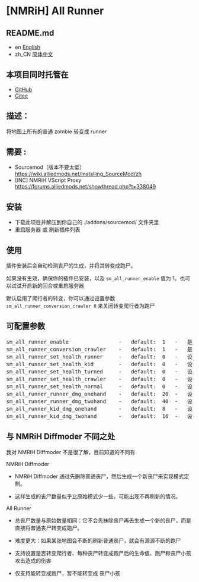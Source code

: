# [NMRiH] All Runner


## README.md

- en [English](./readme.en.md)
- zh_CN [简体中文](./readme.md)


## 本项目同时托管在

- [GitHub](https://github.com/F1F88/nmrih_all_runner)
- [Gitee](https://gitee.com/f1f88/nmrih_all_runner)


## 描述：

将地图上所有的普通 zombie 转变成 runner


## 需要 :

- Sourcemod（版本不要太低）https://wiki.alliedmods.net/Installing_SourceMod/zh
- [INC] NMRiH VScript Proxy https://forums.alliedmods.net/showthread.php?t=338049


## 安装

- 下载此项目并解压到你自己的 ./addons/sourcemod/ 文件夹里
- 重启服务器 或 刷新插件列表


## 使用

插件安装后会自动检测丧尸的生成，并将其转变成跑尸。

如果没有生效，确保你的插件已安装，以及 `sm_all_runner_enable` 值为 1。也可以试试开启新的回合或重启服务器

默认启用了爬行者的转变，你可以通过设置参数 `sm_all_runner_conversion_crawler 0`  来关闭转变爬行者为跑尸


## 可配置参数

<pre>
sm_all_runner_enable                -   default:  1   -   是否启用插件
sm_all_runner_conversion_crawler    -   default:  1   -   是否转变爬行者
sm_all_runner_set_health_runner     -   default:  0   -   设置原始生成的跑尸生命值（0=与当前模式跑尸默认生命值相同）
sm_all_runner_set_health_kid        -   default:  0   -   设置原始生成的丧尸小孩生命值（0=与当前模式丧尸小孩默认生命值相同）
sm_all_runner_set_health_turned     -   default:  0   -   设置原始生成的丧尸队友生命值（0=与当前模式跑尸默认生命值相同）
sm_all_runner_set_health_crawler    -   default:  0   -   设置原始生成的爬行者生命值（0=与当前模式跑尸默认生命值相同）
sm_all_runner_set_health_normal     -   default:  0   -   设置原始生成的普通丧尸生命值（0=与当前模式跑尸默认生命值相同）
sm_all_runner_runner_dmg_onehand    -   default:  20  -   设置跑尸单手伤害
sm_all_runner_runner_dmg_twohand    -   default:  40  -   设置跑尸双手伤害
sm_all_runner_kid_dmg_onehand       -   default:  8   -   设置丧尸小孩单手伤害
sm_all_runner_kid_dmg_twohand       -   default:  16  -   设置丧尸小孩双手伤害
</pre>


## 与 NMRiH Diffmoder 不同之处

我对 NMRIH Diffmoder 不是很了解，目前知道的不同有

NMRiH Diffmoder

- NMRiH Diffmoder 通过先删除普通丧尸，然后生成一个新丧尸来实现模式定制。

- 这样生成的丧尸数量似乎比原始模式少一些，可能出现不再刷新的情况。

All Runner

- 总丧尸数量与原始数量相同：它不会先抹除丧尸再去生成一个新的丧尸，而是直接将普通丧尸转变成跑尸。

- 难度更大：如果某张地图会不断的刷新普通丧尸，就会有源源不断的跑尸

- 支持设置是否转变爬行者、每种丧尸转变成跑尸后的生命值、跑尸和丧尸小孩攻击造成的伤害

- 仅支持能转变成跑尸，暂不能转变成 丧尸小孩
